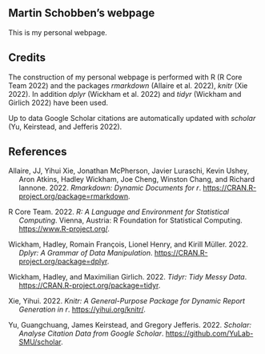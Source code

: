 
<!-- README.md is generated from README.Rmd. Please edit that file -->

## Martin Schobben’s webpage

<!-- badges: start -->
<!-- badges: end -->

This is my personal webpage.

## Credits

The construction of my personal webpage is performed with R (R Core Team
2022) and the packages *rmarkdown* (Allaire et al. 2022), *knitr* (Xie
2022). In addition *dplyr* (Wickham et al. 2022) and *tidyr* (Wickham
and Girlich 2022) have been used.

Up to data Google Scholar citations are automatically updated with
*scholar* (Yu, Keirstead, and Jefferis 2022).

## References

<div id="refs" class="references csl-bib-body hanging-indent">

<div id="ref-rmarkdown" class="csl-entry">

Allaire, JJ, Yihui Xie, Jonathan McPherson, Javier Luraschi, Kevin
Ushey, Aron Atkins, Hadley Wickham, Joe Cheng, Winston Chang, and
Richard Iannone. 2022. *Rmarkdown: Dynamic Documents for r*.
<https://CRAN.R-project.org/package=rmarkdown>.

</div>

<div id="ref-rversion" class="csl-entry">

R Core Team. 2022. *R: A Language and Environment for Statistical
Computing*. Vienna, Austria: R Foundation for Statistical Computing.
<https://www.R-project.org/>.

</div>

<div id="ref-dplyr" class="csl-entry">

Wickham, Hadley, Romain François, Lionel Henry, and Kirill Müller. 2022.
*Dplyr: A Grammar of Data Manipulation*.
<https://CRAN.R-project.org/package=dplyr>.

</div>

<div id="ref-tidyr" class="csl-entry">

Wickham, Hadley, and Maximilian Girlich. 2022. *Tidyr: Tidy Messy Data*.
<https://CRAN.R-project.org/package=tidyr>.

</div>

<div id="ref-knitr" class="csl-entry">

Xie, Yihui. 2022. *Knitr: A General-Purpose Package for Dynamic Report
Generation in r*. <https://yihui.org/knitr/>.

</div>

<div id="ref-scholar" class="csl-entry">

Yu, Guangchuang, James Keirstead, and Gregory Jefferis. 2022. *Scholar:
Analyse Citation Data from Google Scholar*.
<https://github.com/YuLab-SMU/scholar>.

</div>

</div>
